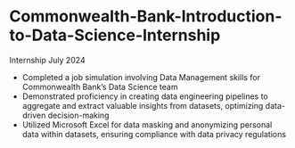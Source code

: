# Commonwealth-Bank-Introduction-to-Data-Science-Internship

Internship
July 2024

- Completed a job simulation involving Data Management skills for Commonwealth Bank’s Data Science team
- Demonstrated proficiency in creating data engineering pipelines to aggregate and extract valuable insights from datasets, optimizing data-driven decision-making
- Utilized Microsoft Excel for data masking and anonymizing personal data within datasets, ensuring compliance with data privacy regulations

